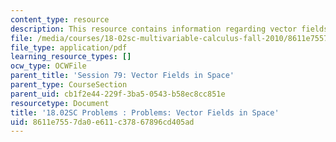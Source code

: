 ```yaml
---
content_type: resource
description: This resource contains information regarding vector fields in space.
file: /media/courses/18-02sc-multivariable-calculus-fall-2010/8611e7557da0e611c37867896cd405ad_MIT18_02SC_pb_79_quest.pdf
file_type: application/pdf
learning_resource_types: []
ocw_type: OCWFile
parent_title: 'Session 79: Vector Fields in Space'
parent_type: CourseSection
parent_uid: cb1f2e44-229f-3ba5-0543-b58ec8cc851e
resourcetype: Document
title: '18.02SC Problems : Problems: Vector Fields in Space'
uid: 8611e755-7da0-e611-c378-67896cd405ad
---
```

